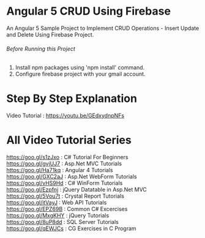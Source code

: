 # Angular 5 CRUD Using Firebase
An Angular 5 Sample Project to Implement CRUD Operations - Insert Update and Delete Using Firebase Project.

###### Before Running this Project
 1. Install npm packages using 'npm install' command.
 2. Configure firebase project with your gmail account.
 
 
 # Step By Step Explanation
 
 Video Tutorial : https://youtu.be/GEdxydnpNFs
 <!--- 
 <a href="http://www.youtube.com/watch?feature=player_embedded&v=GEdxydnpNFs
" target="_blank"><img src="http://img.youtube.com/vi/GEdxydnpNFs/0.jpg" 
alt="Video Tutorial for Angular 5 CRUD Using Firebase" width="240" height="180" border="10" /></a>

--->

# All Video Tutorial Series
https://goo.gl/s1zJxo : C# Tutorial For Beginners <br/>
https://goo.gl/gvjUJ7 : Asp.Net MVC Tutorials <br/>
https://goo.gl/Ha71kq : Angular 4 Tutorials <br/>
https://goo.gl/GXC2aJ : Asp.Net WebForm Tutorials <br/>
https://goo.gl/vHS9Hd : C# WinForm Tutorials <br/>
https://goo.gl/Ezpfnj : jQuery Datatable in Asp.Net MVC <br/>
https://goo.gl/5Vou7t : Crystal Report Tutorials <br/>
https://goo.gl/itVayJ : Web API Tutorials <br/>
https://goo.gl/EPZ69B : Common C# Excercises <br/>
https://goo.gl/MxgKHY : jQuery Tutorials <br/>
https://goo.gl/8uP8dd : SQL Server Tutorials <br/>
https://goo.gl/qEWJCs : CG Exercises in C Program <br/>
